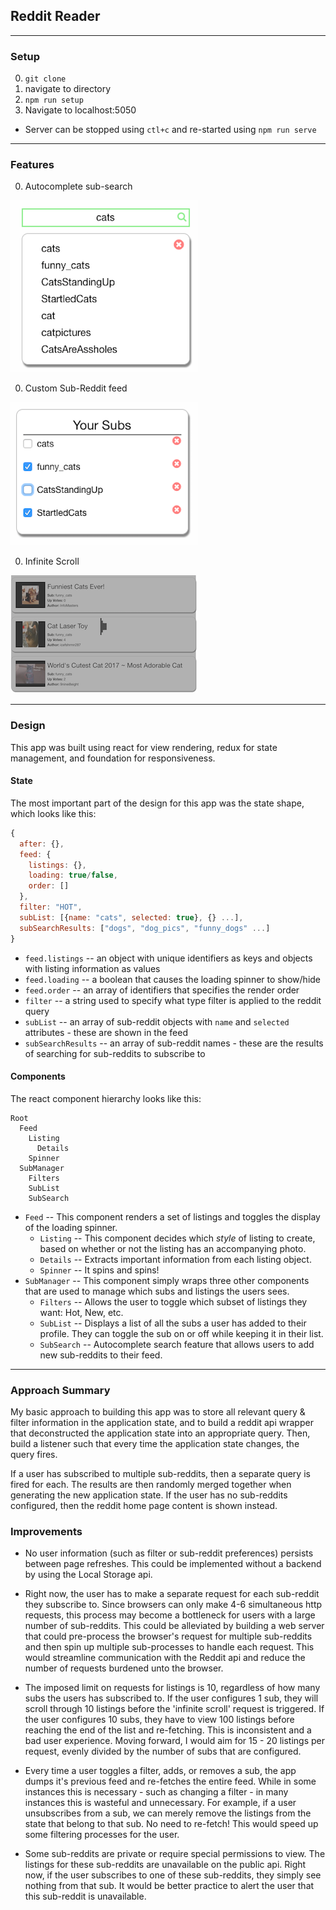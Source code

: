 ## Reddit Reader

---
### Setup

0. `git clone`
0. navigate to directory
0. `npm run setup`
0. Navigate to localhost:5050

* Server can be stopped using `ctl+c` and re-started using `npm run serve`

---

### Features

0. Autocomplete sub-search

![search](docs/search.png)

0. Custom Sub-Reddit feed

![search](docs/subs.png)

0. Infinite Scroll

![search](docs/infinite_scroll.png)

---
### Design

This app was built using react for view rendering, redux for state management, and foundation for responsiveness.

#### State

The most important part of the design for this app was the state shape, which looks like this:


```js
{
  after: {},
  feed: {
    listings: {},
    loading: true/false,
    order: []
  },
  filter: "HOT",
  subList: [{name: "cats", selected: true}, {} ...],
  subSearchResults: ["dogs", "dog_pics", "funny_dogs" ...]
}
```

* `feed.listings` -- an object with unique identifiers as keys and objects with listing information as values
* `feed.loading` -- a boolean that causes the loading spinner to show/hide
* `feed.order` -- an array of identifiers that specifies the render order
* `filter` -- a string used to specify what type filter is applied to the reddit query
* `subList` -- an array of sub-reddit objects with `name` and `selected` attributes - these are shown in the feed
* `subSearchResults` -- an array of sub-reddit names - these are the results of searching for sub-reddits to subscribe to

#### Components

The react component hierarchy looks like this:

```
Root
  Feed
    Listing
      Details
    Spinner
  SubManager
    Filters
    SubList
    SubSearch
```

* `Feed` -- This component renders a set of listings and toggles the display of the loading spinner.
  * `Listing` -- This component decides which _style_ of listing to create, based on whether or not the listing has an accompanying photo.
  * `Details` -- Extracts important information from each listing object.
  * `Spinner` -- It spins and spins!
* `SubManager` -- This component simply wraps three other components that are used to manage which subs and listings the users sees.
  * `Filters` -- Allows the user to toggle which subset of listings they want: Hot, New, etc.
  * `SubList` -- Displays a list of all the subs a user has added to their profile. They can toggle the sub on or off while keeping it in their list.
  * `SubSearch` -- Autocomplete search feature that allows users to add new sub-reddits to their feed.

---

### Approach Summary

My basic approach to building this app was to store all relevant query & filter information in the application state, and to build a reddit api wrapper that deconstructed the application state into an appropriate query. Then, build a listener such that every time the application state changes, the query fires.

If a user has subscribed to multiple sub-reddits, then a separate query is fired for each. The results are then randomly merged together when generating the new application state. If the user has no sub-reddits configured, then the reddit home page content is shown instead.

### Improvements

* No user information (such as filter or sub-reddit preferences) persists between page refreshes. This could be implemented without a backend by using the Local Storage api.

* Right now, the user has to make a separate request for each sub-reddit they subscribe to. Since browsers can only make 4-6 simultaneous http requests, this process may become a bottleneck for users with a large number of sub-reddits. This could be alleviated by building a web server that could pre-process the browser's request for multiple sub-reddits and then spin up multiple sub-processes to handle each request. This would streamline communication with the Reddit api and reduce the number of requests burdened unto the browser.

* The imposed limit on requests for listings is 10, regardless of how many subs the users has subscribed to. If the user configures 1 sub, they will scroll through 10 listings before the 'infinite scroll' request is triggered. If the user configures 10 subs, they have to view 100 listings before reaching the end of the list and re-fetching. This is inconsistent and a bad user experience. Moving forward, I would aim for 15 - 20 listings per request, evenly divided by the number of subs that are configured.

* Every time a user toggles a filter, adds, or removes a sub, the app dumps it's previous feed and re-fetches the entire feed. While in some instances this is necessary - such as changing a filter - in many instances this is wasteful and unnecessary. For example, if a user unsubscribes from a sub, we can merely remove the listings from the state that belong to that sub. No need to re-fetch! This would speed up some filtering processes for the user.

* Some sub-reddits are private or require special permissions to view. The listings for these sub-reddits are unavailable on the public api. Right now, if the user subscribes to one of these sub-reddits, they simply see nothing from that sub. It would be better practice to alert the user that this sub-reddit is unavailable.
